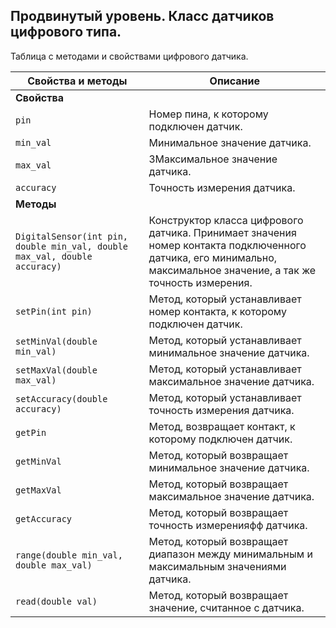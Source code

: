 Продвинутый уровень. Класс датчиков цифрового типа.
---
Таблица с методами и свойствами цифрового датчика.

| Свойства и методы | Описание |
| --- | --- |
|**Свойства**|
|`pin`| Номер пина, к которому подключен датчик. |
|`min_val` | Минимальное значение датчика. |
|`max_val` | ЗМаксимальное значение датчика. |
|`accuracy` | Точность измерения датчика. |
|**Методы**|
|`DigitalSensor(int pin, double min_val, double max_val, double accuracy)` | Конструктор класса цифрового датчика. Принимает значения номер контакта подключенного датчика, его минимально, максимальное значение, а так же точность измерения. |
|`setPin(int pin)` | Метод, который устанавливает номер контакта, к которому подключен датчик. |
|`setMinVal(double min_val)` | Метод, который устанавливает минимальное значение датчика. |
|`setMaxVal(double max_val)` | Метод, который устанавливает максимальное значение датчика. |
|`setAccuracy(double accuracy)` | Метод, который устанавливает точность измерения датчика. |
|`getPin` | Метод, возвращает контакт, к которому подключен датчик. |
|`getMinVal` | Метод, который возвращает минимальное значение датчика. |
|`getMaxVal` | Метод, который возвращает максимальное значение датчика. |
|`getAccuracy`| Метод, который возвращает точность измеренияфф датчика. |
|`range(double min_val, double max_val)`| Метод, который возвращает диапазон между минимальным и максимальным значениями датчика. |
|`read(double val)`| Метод, который возвращает значение, считанное с датчика. |
